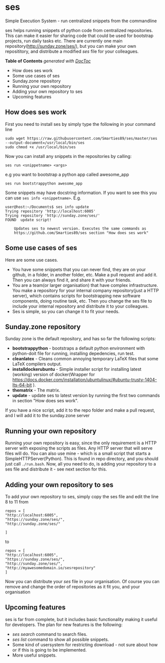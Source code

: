 ses
===

Simple Execution System - run centralized snippets from the commandline

ses helps running snippets of python code from centralized repositories. This can make it easier for sharing code that could be used for bootstrap projects, run daily tasks etc. There are currently one main repository(http://sunday.zone/ses/), but you can make your own reposititory, and distribute a modified *ses* file for your colleagues.

**Table of Contents**  *generated with [DocToc](http://doctoc.herokuapp.com/)*

- How does ses work
- Some use cases of ses
- Sunday.zone repository
- Running your own repository
- Adding your own repository to ses
- Upcoming features


How does ses work
-----------------

First you need to install ses by simply type the following in your command line

```
sudo wget https://raw.githubusercontent.com/Smarties89/ses/master/ses --output-document=/usr/local/bin/ses
sudo chmod +x /usr/local/bin/ses
```

Now you can install any snippets in the repositories by calling:

```
ses run <snippetname> <args>
```

e.g you want to bootstrap a python app called awesome_app
```
ses run bootstrappython awesome_app
```

Some snippets may have docstring information. If you want to see this you can use ```ses info <snippetname>```. E.g.
```
user@host:~/Documents$ ses info update
Trying repository 'http://localhost:6005'
Trying repository 'http://sunday.zone/ses/'
FOUND  update script!

    Updates ses to newest version. Executes the same commands as
    https://github.com/Smarties89/ses section "How does ses work"
```

Some use cases of ses
---------------------
Here are some use cases.

* You have some snippets that you can never find, they are on your github, in a folder, in another folder, etc. Make a pull request and add it. Then you can always find it, and share it with your friends.
* You are a team(or larger organisation) that have complex infrastructure. You make a repository for your internal company repository(just a HTTP server), which contains scripts for bootstrapping new software components, doing routine task, etc. Then you change the ses file to include your internal repository and distribute it to your colleagues.
* Ses is simple, so you can change it to fit your needs.

Sunday.zone repository
----------------------
Sunday zone is the default repository, and has so far the following scripts:

* **bootstrappython** - bootstraps a default python environment with python-doit file for running, installing depedencies, run test.
* **cleanlatex** - Cleans common annoying temporary LaTeX files that some LaTeX compilers output.
* **installdockerubuntu** - Simple installer script for installing latest (working) version of docker(Wrapper for https://docs.docker.com/installation/ubuntulinux/#ubuntu-trusty-1404-lts-64-bit ).
* **thematrix** - The matrix.
* **update** - update ses to latest version by running the first two commands in section "How does ses work".

If you have a nice script, add it to the repo folder and make a pull request, and I will add it to the sunday.zone server

Running your own repository
---------------------------

Running your own repository is easy, since the only requirement is a HTTP server with exposing the scripts as files. Any HTTP server that will serve files will do. You can also use mine - which is a small script that starts a SimpleHTTPServer(Python). This is found in repo directory, and you should just call ```./run.bash```. Now, all you need to do, is adding your repository to a ses file and distribute it - see next section for this.


Adding your own repository to ses
---------------------------------

To add your own repository to ses, simply copy the ses file and edit the line 8 to 11 from
```
repos = [
"http://localhost:6005",
"https://sunday.zone/ses/",
"http://sunday.zone/ses/"

]
```
to
```
repos = [
"http://localhost:6005",
"https://sunday.zone/ses/",
"http://sunday.zone/ses/",
"http://myawesomedomain.io/sesrepository"
]
```
Now you can distribute your *ses* file in your organisation. Of course you can remove and change the order of repositories as it fit you, and your organisation

Upcoming features
-----------------

ses is far from complete, but it includes basic functionality making it useful for developers.
The plan for new features is the following:

* *ses search* command to search files.
* *ses list* command to show all possible snippets.
* Some kind of usersystem for restricting download - not sure about how or if this is going to be implemented.
* More useful snippets.
